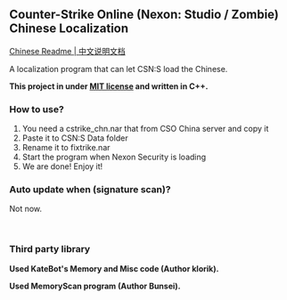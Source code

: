 ## Counter-Strike Online (Nexon: Studio / Zombie) Chinese Localization

[Chinese Readme | 中文说明文档](./README.md)

A localization program that can let CSN:S load the Chinese.

**This project in under [MIT license](./LICENSE) and written in C++.**

### How to use?
1. You need a cstrike_chn.nar that from CSO China server and copy it
2. Paste it to CSN:S Data folder
3. Rename it to fixtrike.nar
4. Start the program when Nexon Security is loading
5. We are done! Enjoy it!

### Auto update when (signature scan)?
Not now.

‮

### Third party library

**Used KateBot's Memory and Misc code (Author klorik).**

**Used MemoryScan program (Author Bunsei).**
